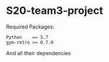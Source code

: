 # S20-team3-project

Required Packages:

    Python    == 3.7
    gym-retro >= 0.7.0
    
And all their dependencies
